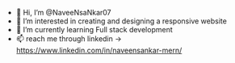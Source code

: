 - 👋 Hi, I’m @NaveeNsaNkar07
- 👀 I’m interested in creating and designing a responsive website
- 🌱 I’m currently learning Full stack development
- 📫 reach me through linkedin -> https://www.linkedin.com/in/naveensankar-mern/

<!---
NaveeNsaNkar07/NaveeNsaNkar07 is a ✨ special ✨ repository because its `README.md` (this file) appears on your GitHub profile.
You can click the Preview link to take a look at your changes.
--->
